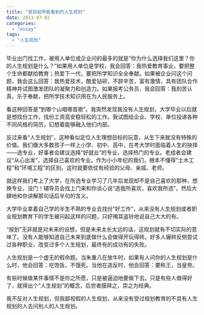 ```yaml
---
title: "我目前所能看到的人生规划"
date: 2011-07-02
categories: 
  - "essay"
tags: 
  - "人生规划"
---
```


毕业出门找工作，被用人单位或企业问的最多的就是“你为什么选择我们这里？你的人生规划是什么？”如果用人单位是学校，我会回答：我热爱教育事业，要把整个生命都献给教育；热爱下一代，要把所学知识全全奉献。如果被企业问这个问题，我会这么回答：我热爱技术，酷爱钻研，不辞辛苦，富有激情，具有团队合作精神并试图激发团队的凝聚力和创造力。如果报考公务员，我会回答：我刻苦认真，乐于奉献，把所学技术知识用在为人民服务上。

看这种回答是“到哪个山唱哪首歌”。我突然发现我没有人生规划，大学毕业以后就是想找份工作，找份工资高安稳轻松的工作。我试图给企业、学校、单位投递各种不同风格的简历，幻想着能够融入他们内部。

反过来看“人生规划”，这种看似定位人生理想目标的玩意，从生下来就没有特殊的价值。我们像大多数孩子一样上小学、初中、高中，在考大学时面临着人生的抉择——选专业，好事者会建议选择“好就业”的专业，选择热门的专业。老成者会建议“从心出发”，选择自己喜欢的专业。作为小小年纪的我们，根本不懂得“土木工程”和“环境工程”的区别。这时就要依仗有经验的父母、亲戚、老师。

就这样我们考上了大学，在所选专业学习了几年后发现却不是自己喜欢的那种，想换专业，没门！辅导员会找上门来和你谈心说“选我所喜欢，喜欢我所选”，然后大肆地和你讲解那句话后半句的含义。

大学毕业拿着自己学的半生不熟的专业去找份“好工作”，从来没有人生规划或者职业规划教育下的学生被问起这样的问题，只好掩耳盗铃地说自己大大的有。

“规划”无非就是对未来的设想，但是未来太长太远的话，这规划就有不切实际的意味了。没有人能够知道自己未来到底做什么会做得开玩得转。好多人辗转反侧尝试过各种职业，改变过多个人生规划，最终有的成功有的失败。

人生规划是一个虚无的假命题。当朱重八在放牛时，如果有人问你的人生规划是什么时，他会回答：吃饱饭，不饿死。当他在造反时，他会回答：要称王，当皇帝。

有些时候做某件事情不是你之所愿，只是被逼迫地要做下去。只是有些人做得好了，就得出个“人生规划”的概念，后世者膜拜之，崇之为经典。

我不反对人生规划，但我鄙视假的人生规划，从来没有受过规划教育的不具有人生规划的人去问别人的人生规划。
